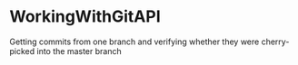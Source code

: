 WorkingWithGitAPI
=================

Getting commits from one branch and verifying whether they were cherry-picked into the master branch
